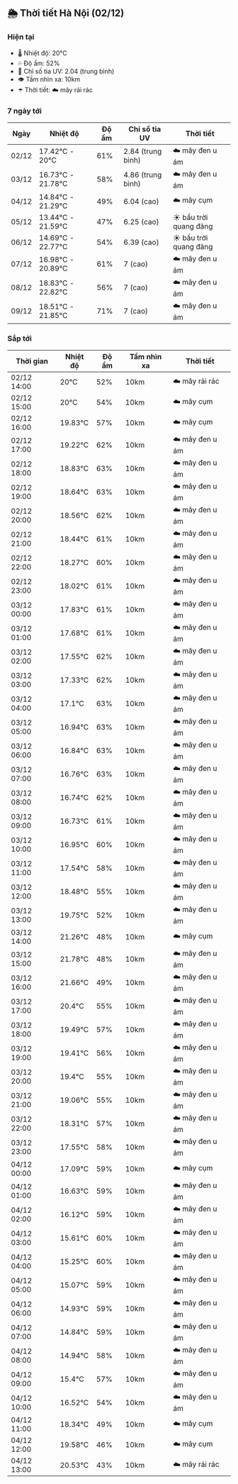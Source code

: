 ## 🌦️ Thời tiết Hà Nội (02/12)

### Hiện tại

- 🌡️ Nhiệt độ: 20℃
- 💦 Độ ẩm: 52%
- 🌟 Chỉ số tia UV: 2.04 (trung bình)
- 👁️ Tầm nhìn xa: 10km
- ☂️ Thời tiết: ☁️ mây rải rác

### 7 ngày tới

| Ngày | Nhiệt độ | Độ ẩm | Chỉ số tia UV | Thời tiết |
| --- | --- | --- | --- | --- |
| 02/12 | 17.42℃ - 20℃ | 61% | 2.84 (trung bình) | ☁️ mây đen u ám |
| 03/12 | 16.73℃ - 21.78℃ | 58% | 4.86 (trung bình) | ☁️ mây đen u ám |
| 04/12 | 14.84℃ - 21.29℃ | 49% | 6.04 (cao) | ☁️ mây cụm |
| 05/12 | 13.44℃ - 21.59℃ | 47% | 6.25 (cao) | ☀️ bầu trời quang đãng |
| 06/12 | 14.69℃ - 22.77℃ | 54% | 6.39 (cao) | ☀️ bầu trời quang đãng |
| 07/12 | 16.98℃ - 20.89℃ | 61% | 7 (cao) | ☁️ mây đen u ám |
| 08/12 | 18.83℃ - 22.82℃ | 56% | 7 (cao) | ☁️ mây đen u ám |
| 09/12 | 18.51℃ - 21.85℃ | 71% | 7 (cao) | ☁️ mây đen u ám |

### Sắp tới

| Thời gian | Nhiệt độ | Độ ẩm | Tầm nhìn xa | Thời tiết |
| --- | --- | --- | --- | --- |
| 02/12 14:00 | 20℃ | 52% | 10km | ☁️ mây rải rác |
| 02/12 15:00 | 20℃ | 54% | 10km | ☁️ mây cụm |
| 02/12 16:00 | 19.83℃ | 57% | 10km | ☁️ mây cụm |
| 02/12 17:00 | 19.22℃ | 62% | 10km | ☁️ mây đen u ám |
| 02/12 18:00 | 18.83℃ | 63% | 10km | ☁️ mây đen u ám |
| 02/12 19:00 | 18.64℃ | 63% | 10km | ☁️ mây đen u ám |
| 02/12 20:00 | 18.56℃ | 62% | 10km | ☁️ mây đen u ám |
| 02/12 21:00 | 18.44℃ | 61% | 10km | ☁️ mây đen u ám |
| 02/12 22:00 | 18.27℃ | 60% | 10km | ☁️ mây đen u ám |
| 02/12 23:00 | 18.02℃ | 61% | 10km | ☁️ mây đen u ám |
| 03/12 00:00 | 17.83℃ | 61% | 10km | ☁️ mây đen u ám |
| 03/12 01:00 | 17.68℃ | 61% | 10km | ☁️ mây đen u ám |
| 03/12 02:00 | 17.55℃ | 62% | 10km | ☁️ mây đen u ám |
| 03/12 03:00 | 17.33℃ | 62% | 10km | ☁️ mây đen u ám |
| 03/12 04:00 | 17.1℃ | 63% | 10km | ☁️ mây đen u ám |
| 03/12 05:00 | 16.94℃ | 63% | 10km | ☁️ mây đen u ám |
| 03/12 06:00 | 16.84℃ | 63% | 10km | ☁️ mây đen u ám |
| 03/12 07:00 | 16.76℃ | 63% | 10km | ☁️ mây đen u ám |
| 03/12 08:00 | 16.74℃ | 62% | 10km | ☁️ mây đen u ám |
| 03/12 09:00 | 16.73℃ | 61% | 10km | ☁️ mây đen u ám |
| 03/12 10:00 | 16.95℃ | 60% | 10km | ☁️ mây đen u ám |
| 03/12 11:00 | 17.54℃ | 58% | 10km | ☁️ mây đen u ám |
| 03/12 12:00 | 18.48℃ | 55% | 10km | ☁️ mây đen u ám |
| 03/12 13:00 | 19.75℃ | 52% | 10km | ☁️ mây đen u ám |
| 03/12 14:00 | 21.26℃ | 48% | 10km | ☁️ mây cụm |
| 03/12 15:00 | 21.78℃ | 48% | 10km | ☁️ mây đen u ám |
| 03/12 16:00 | 21.66℃ | 49% | 10km | ☁️ mây đen u ám |
| 03/12 17:00 | 20.4℃ | 55% | 10km | ☁️ mây đen u ám |
| 03/12 18:00 | 19.49℃ | 57% | 10km | ☁️ mây đen u ám |
| 03/12 19:00 | 19.41℃ | 56% | 10km | ☁️ mây đen u ám |
| 03/12 20:00 | 19.4℃ | 55% | 10km | ☁️ mây đen u ám |
| 03/12 21:00 | 19.06℃ | 55% | 10km | ☁️ mây đen u ám |
| 03/12 22:00 | 18.31℃ | 57% | 10km | ☁️ mây đen u ám |
| 03/12 23:00 | 17.55℃ | 58% | 10km | ☁️ mây đen u ám |
| 04/12 00:00 | 17.09℃ | 59% | 10km | ☁️ mây cụm |
| 04/12 01:00 | 16.63℃ | 59% | 10km | ☁️ mây đen u ám |
| 04/12 02:00 | 16.12℃ | 59% | 10km | ☁️ mây đen u ám |
| 04/12 03:00 | 15.61℃ | 60% | 10km | ☁️ mây đen u ám |
| 04/12 04:00 | 15.25℃ | 60% | 10km | ☁️ mây đen u ám |
| 04/12 05:00 | 15.07℃ | 59% | 10km | ☁️ mây đen u ám |
| 04/12 06:00 | 14.93℃ | 59% | 10km | ☁️ mây đen u ám |
| 04/12 07:00 | 14.84℃ | 59% | 10km | ☁️ mây đen u ám |
| 04/12 08:00 | 14.94℃ | 58% | 10km | ☁️ mây đen u ám |
| 04/12 09:00 | 15.4℃ | 57% | 10km | ☁️ mây đen u ám |
| 04/12 10:00 | 16.52℃ | 54% | 10km | ☁️ mây đen u ám |
| 04/12 11:00 | 18.34℃ | 49% | 10km | ☁️ mây cụm |
| 04/12 12:00 | 19.58℃ | 46% | 10km | ☁️ mây cụm |
| 04/12 13:00 | 20.53℃ | 43% | 10km | ☁️ mây rải rác |
